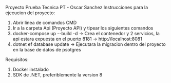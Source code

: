 Proyecto Prueba Tecnica PT - Oscar Sanchez
Instrucciones para la ejecucion del proyecto:
1. Abrir linea de comandos CMD
2. Ir a la carpeta Api (Proyecto API) y tipear los siguientes comandos
3. docker-compose up --build -d -> Crea el contenedor y 2 servicios, la api estara expuesta en el puerto 8181 -> http://localhost:8081
4. dotnet ef database update    -> Ejecutara la migracion dentro del proyecto en la base de datos de psotgres

Requisitos:
1. Docker instalado
2. SDK de .NET, preferiblemente la version 8
